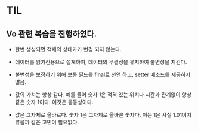 # TIL

## Vo 관련 복습을 진행하였다.

- 한번 생성되면 객체의 상태가가 변경 되지 않는다.

- 데이터를 읽기전용으로 설계하여, 데이터의 무결성을 유지하여 불변성을 지킨다.

- 불변성을 보장하기 위해 보통 필드를 final로 선언 하고, setter 메소드를 제공하지 않음.

- 값의 가치는 항상 같다. 예를 들어 숫자 1은 적혀 있는 위치나 시간과 관계없이 항상 같은 숫자 1이다. 이것은 동등성이다.

- 값은 그자체로 올바르다. 숫자 1은 그자체로 올바른 숫자다. 이는 1은 사실 1.01이지 않을까 같은 고민이 필요없다.
